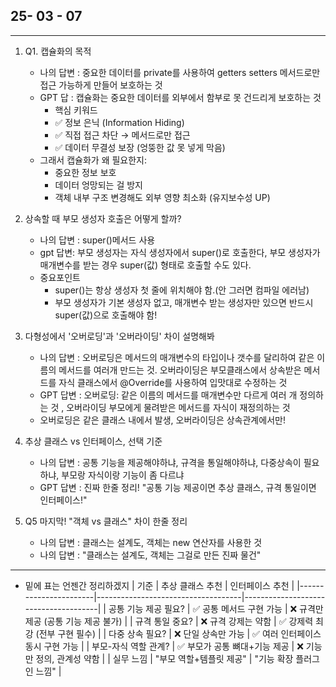 ## 25- 03 - 07
---

1. Q1. 캡슐화의 목적
   - 나의 답변 : 중요한 데이터를 private를 사용하여 getters setters 메서드로만 접근 가능하게 만들어 보호하는 것
   - GPT 답 : 캡슐화는 중요한 데이터를 외부에서 함부로 못 건드리게 보호하는 것
     - 핵심 키워드
     - ✅ 정보 은닉 (Information Hiding)
     - ✅ 직접 접근 차단 → 메서드로만 접근
     - ✅ 데이터 무결성 보장 (엉뚱한 값 못 넣게 막음)
   - 그래서 캡슐화가 왜 필요한지:
     - 중요한 정보 보호
     - 데이터 엉망되는 걸 방지
     - 객체 내부 구조 변경해도 외부 영향 최소화 (유지보수성 UP)
2. 상속할 때 부모 생성자 호출은 어떻게 할까?
   - 나의 답변 : super()메서드 사용
   - gpt 답변: 부모 생성자는 자식 생성자에서 super()로 호출한다, 부모 생성자가 매개변수를 받는 경우 super(값) 형태로 호출할 수도 있다.
   - 중요포인트
     - super()는 항상 생성자 첫 줄에 위치해야 함.(안 그러면 컴파일 에러남)
     - 부모 생성자가 기본 생성자 없고, 매개변수 받는 생성자만 있으면 반드시 super(값)으로 호출해야 함!
3. 다형성에서 '오버로딩'과 '오버라이딩' 차이 설명해봐
   - 나의 답변 : 오버로딩은 메서드의 매개변수의 타입이나 갯수를 달리하여 같은 이름의 메서드를 여러개 만드는 것. 오버라이딩은 부모클래스에서 상속받은 메서드를 자식 클래스에서 @Override를 사용하여 입맛대로 수정하는 것
   - GPT 답변 :  오버로딩:	같은 이름의 메서드를 매개변수만 다르게 여러 개 정의하는 것 , 오버라이딩 부모에게 물려받은 메서드를 자식이 재정의하는 것
   - 오버로딩은 같은 클래스 내에서 발생, 오버라이딩은 상속관계에서만!
  
4. 추상 클래스 vs 인터페이스, 선택 기준
   - 나의 답변 : 공통 기능을 제공해야하냐, 규격을 통일해야하냐, 다중상속이 필요하냐, 부모랑 자식이랑 기능이 좀 다르냐
   - GPT 답변 : 진짜 한줄 정리! "공통 기능 제공이면 추상 클래스, 규격 통일이면 인터페이스!"

5. Q5 마지막! "객체 vs 클래스" 차이 한줄 정리
   - 나의 답변 :  클래스는 설계도, 객체는 new 연산자를 사용한 것
   - 나의 답변 : "클래스는 설계도, 객체는 그걸로 만든 진짜 물건"


---






















- 밑에 표는 언젠간 정리하겠지
| 기준                  | 추상 클래스 추천                   | 인터페이스 추천                      |
|-----------------------|------------------------------------|--------------------------------------|
| 공통 기능 제공 필요?   | ✅ 공통 메서드 구현 가능           | ❌ 규격만 제공 (공통 기능 제공 불가)  |
| 규격 통일 중요?        | ❌ 규격 강제는 약함                 | ✅ 강제력 최강 (전부 구현 필수)      |
| 다중 상속 필요?        | ❌ 단일 상속만 가능                 | ✅ 여러 인터페이스 동시 구현 가능    |
| 부모-자식 역할 관계?  | ✅ 부모가 공통 뼈대+기능 제공       | ❌ 기능만 정의, 관계성 약함          |
| 실무 느낌              | "부모 역할+템플릿 제공"             | "기능 확장 플러그인 느낌"            |
